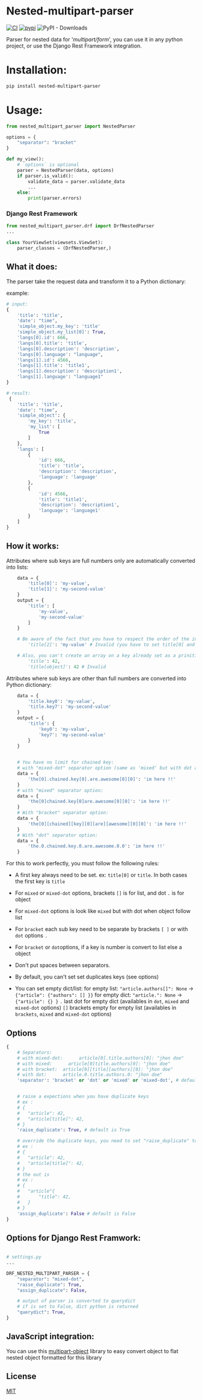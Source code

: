 # Nested-multipart-parser

[![CI](https://github.com/remigermain/nested-multipart-parser/actions/workflows/main.yml/badge.svg)](https://github.com/remigermain/nested-multipart-parser/actions/workflows/main.yml)
[![pypi](https://img.shields.io/pypi/v/nested-multipart-parser)](https://pypi.org/project/nested-multipart-parser/)
![PyPI - Downloads](https://img.shields.io/pypi/dm/Nested-multipart-parser)

Parser for nested data for '*multipart/form*', you can use it in any python project, or use the Django Rest Framework integration.

# Installation:

```bash
pip install nested-multipart-parser
```

# Usage:

```python
from nested_multipart_parser import NestedParser

options = {
	"separator": "bracket"
}

def my_view():
	# `options` is optional
	parser = NestedParser(data, options)
	if parser.is_valid():
		validate_data = parser.validate_data
		...
	else:
		print(parser.errors)

```

### Django Rest Framework

```python
from nested_multipart_parser.drf import DrfNestedParser
...

class YourViewSet(viewsets.ViewSet):
	parser_classes = (DrfNestedParser,)
```


## What it does:

The parser take the request data and transform it to a Python dictionary:

example:

```python
# input:
{
	'title': 'title',
	'date': "time",
	'simple_object.my_key': 'title'
	'simple_object.my_list[0]': True,
	'langs[0].id': 666,
	'langs[0].title': 'title',
	'langs[0].description': 'description',
	'langs[0].language': "language",
	'langs[1].id': 4566,
	'langs[1].title': 'title1',
	'langs[1].description': 'description1',
	'langs[1].language': "language1"
}

# result:
 {
	'title': 'title',
	'date': "time",
	'simple_object': {
		'my_key': 'title',
		'my_list': [
			True
		]
	},
	'langs': [
		{
			'id': 666,
			'title': 'title',
			'description': 'description',
			'language': 'language'
		},
		{
			'id': 4566,
			'title': 'title1',
			'description': 'description1',
			'language': 'language1'
		}
	]
}
```

## How it works:

Attributes where sub keys are full numbers only are automatically converted into lists:

```python
	data = {
		'title[0]': 'my-value',
		'title[1]': 'my-second-value'
	}
	output = {
		'title': [
			'my-value',
			'my-second-value'
		]
	}

	# Be aware of the fact that you have to respect the order of the indices for arrays, thus 
    	'title[2]': 'my-value' # Invalid (you have to set title[0] and title[1] before)

    # Also, you can't create an array on a key already set as a prinitive value (int, boolean or string):
		'title': 42,
		'title[object]': 42 # Invalid
```



Attributes where sub keys are other than full numbers are converted into Python dictionary:

```python
	data = {
		'title.key0': 'my-value',
		'title.key7': 'my-second-value'
	}
	output = {
		'title': {
			'key0': 'my-value',
			'key7': 'my-second-value'
		}
	}
    

    # You have no limit for chained key:
	# with "mixed-dot" separator option (same as 'mixed' but with dot after list to object):
	data = {
		'the[0].chained.key[0].are.awesome[0][0]': 'im here !!'
	}
	# with "mixed" separator option:
	data = {
		'the[0]chained.key[0]are.awesome[0][0]': 'im here !!'
	}
	# With "bracket" separator option:
	data = {
		'the[0][chained][key][0][are][awesome][0][0]': 'im here !!'
	}
	# With "dot" separator option:
	data = {
		'the.0.chained.key.0.are.awesome.0.0': 'im here !!'
	}
```



For this to work perfectly, you must follow the following rules:

- A first key always need to be set. ex: `title[0]` or `title`. In both cases the first key is `title`

- For `mixed` or `mixed-dot` options, brackets `[]` is for list, and dot `.` is for object

- For `mixed-dot` options is look like `mixed` but with dot when object follow list

- For `bracket` each sub key need to be separate by brackets `[ ]` or with `dot` options `.`

- For `bracket` or `dot`options, if a key is number is convert to list else a object

- Don't put spaces between separators.

- By default, you can't set set duplicates keys (see options)

- You can set empty dict/list:
	for empty list: `"article.authors[]": None` -> `{"article": {"authors": [] }}`
	for empty dict: `"article.": None` -> `{"article": {} }`
	`.` last dot for empty dict (availables in `dot`, `mixed` and `mixed-dot` options)
	`[]` brackets empty for empty list (availables in `brackets`, `mixed` and `mixed-dot` options)
  
  

## Options

```python
{
	# Separators:
	# with mixed-dot:      article[0].title.authors[0]: "jhon doe"
	# with mixed:      article[0]title.authors[0]: "jhon doe"
	# with bracket:  article[0][title][authors][0]: "jhon doe"
	# with dot:      article.0.title.authors.0: "jhon doe"
	'separator': 'bracket' or 'dot' or 'mixed' or 'mixed-dot', # default is `mixed-dot`


	# raise a expections when you have duplicate keys
	# ex :
	# {
	#	"article": 42,
	#	"article[title]": 42,
	# }
	'raise_duplicate': True, # default is True

	# override the duplicate keys, you need to set "raise_duplicate" to False
	# ex :
	# {
	#	"article": 42,
	#	"article[title]": 42,
	# }
	# the out is
	# ex :
	# {
	#	"article"{
	# 		"title": 42,
	#	}
	# }
	'assign_duplicate': False # default is False
}
```

## Options for Django Rest Framwork:
```python

# settings.py
...

DRF_NESTED_MULTIPART_PARSER = {
	"separator": "mixed-dot",
	"raise_duplicate": True,
	"assign_duplicate": False,

	# output of parser is converted to querydict 
	# if is set to False, dict python is returned
	"querydict": True,
}
```

## JavaScript integration:

You can use this [multipart-object](https://github.com/remigermain/multipart-object) library to easy convert object to flat nested object formatted for this library

## License

[MIT](https://github.com/remigermain/multipart-object/blob/main/LICENSE)
